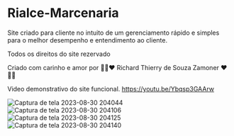 # Rialce-Marcenaria

Site criado para cliente no intuito de um gerenciamento rápido e simples para o melhor desempenho e entendimento ao cliente.

Todos os direitos do site rezervado

Criado com carinho e amor por 👨‍💻❤️ Richard Thierry de Souza Zamoner ❤️👨‍💻

Video demonstrativo do site funcional.
https://youtu.be/Ybqsp3GAArw


![Captura de tela 2023-08-30 204044](https://github.com/Dev-RichardZamoner/Rialce-Marcenaria/assets/130820445/28d69b84-51be-4581-bb78-a392a3d87273)
![Captura de tela 2023-08-30 204106](https://github.com/Dev-RichardZamoner/Rialce-Marcenaria/assets/130820445/2a0c6995-5d41-4704-8045-4eaf6b82a5c4)
![Captura de tela 2023-08-30 204125](https://github.com/Dev-RichardZamoner/Rialce-Marcenaria/assets/130820445/ef314131-1a43-4c76-af07-8af67db91143)
![Captura de tela 2023-08-30 204140](https://github.com/Dev-RichardZamoner/Rialce-Marcenaria/assets/130820445/42c9d33d-bede-42e9-8127-66f0e0bde9fc)
